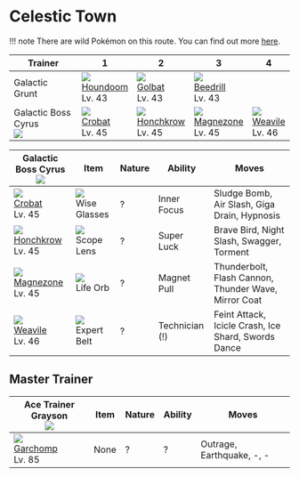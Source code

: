 # Celestic Town

!!! note
    There are wild Pokémon on this route. You can find out more [here](../../wild_pokemon/celestic_town/).


Trainer                           | 1                                  | 2                                   | 3                                   | 4                                 | 
---                               | ---                                | ---                                 | ---                                 | ---                               | 
Galactic Grunt                    | ![][229]<br> [Houndoom]<br> Lv. 43 | ![][042]<br> [Golbat]<br> Lv. 43    | ![][015]<br> [Beedrill]<br> Lv. 43  | &nbsp;                            | 
Galactic Boss Cyrus<br>![][cyrus] | ![][169]<br> [Crobat]<br> Lv. 45   | ![][430]<br> [Honchkrow]<br> Lv. 45 | ![][462]<br> [Magnezone]<br> Lv. 45 | ![][461]<br> [Weavile]<br> Lv. 46 | 

Galactic Boss Cyrus<br>![][cyrus]   | Item                               | Nature | Ability        | Moves                                                | 
---                                 | ---                                | ---    | ---            | ---                                                  | 
![][169]<br> [Crobat]<br> Lv. 45    | ![][wise-glasses]<br> Wise Glasses | ?      | Inner Focus    | Sludge Bomb, Air Slash, Giga Drain, Hypnosis         | 
![][430]<br> [Honchkrow]<br> Lv. 45 | ![][scope-lens]<br> Scope Lens     | ?      | Super Luck     | Brave Bird, Night Slash, Swagger, Torment            | 
![][462]<br> [Magnezone]<br> Lv. 45 | ![][life-orb]<br> Life Orb         | ?      | Magnet Pull    | Thunderbolt, Flash Cannon, Thunder Wave, Mirror Coat | 
![][461]<br> [Weavile]<br> Lv. 46   | ![][expert-belt]<br> Expert Belt   | ?      | Technician (!) | Feint Attack, Icicle Crash, Ice Shard, Swords Dance  | 



## Master Trainer

Ace Trainer Grayson<br>![][ace_m]  | Item | Nature | Ability | Moves                     | 
---                                | ---  | ---    | ---     | ---                       | 
![][445]<br> [Garchomp]<br> Lv. 85 | None | ?      | ?       | Outrage, Earthquake, -, - | 

[Beedrill]: ../../pokemon_changes/015/
[Golbat]: ../../pokemon_changes/042/
[Crobat]: ../../pokemon_changes/169/
[Houndoom]: ../../pokemon_changes/229/
[Honchkrow]: ../../pokemon_changes/430/
[Garchomp]: ../../pokemon_changes/445/
[Weavile]: ../../pokemon_changes/461/
[Magnezone]: ../../pokemon_changes/462/
[expert-belt]: ../img/items/expert-belt.png
[life-orb]: ../img/items/life-orb.png
[scope-lens]: ../img/items/scope-lens.png
[wise-glasses]: ../img/items/wise-glasses.png
[015]: ../img/pokemon/015.png
[042]: ../img/pokemon/042.png
[169]: ../img/pokemon/169.png
[229]: ../img/pokemon/229.png
[430]: ../img/pokemon/430.png
[445]: ../img/pokemon/445.png
[461]: ../img/pokemon/461.png
[462]: ../img/pokemon/462.png
[cyrus]: ../img/trainer/cyrus.png
[ace_m]: ../img/trainer/ace_m.png

